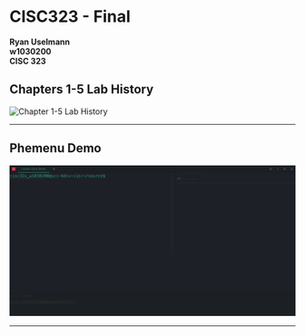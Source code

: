 # CISC323 - Final

**Ryan Uselmann**<br>
**w1030200**<br>
**CISC 323**


## Chapters 1-5 Lab History

![Chapter 1-5 Lab History](lab-media/history.gif)

------

## Phemenu Demo

![Phmenu Demo](lab-media/phmenu.gif)

------
